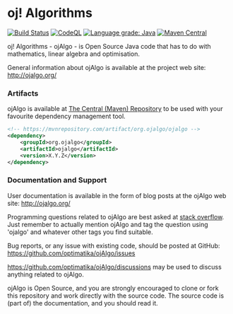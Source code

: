 # oj! Algorithms
[![Build Status](https://github.com/optimatika/ojAlgo/actions/workflows/maven.yml/badge.svg)](https://github.com/optimatika/ojAlgo/actions/workflows/maven.yml)
[![CodeQL](https://github.com/optimatika/ojAlgo/workflows/CodeQL/badge.svg)](https://github.com/optimatika/ojAlgo/actions/workflows/codeql-analysis.yml)
[![Language grade: Java](https://img.shields.io/lgtm/grade/java/g/optimatika/ojAlgo.svg?logo=lgtm&logoWidth=18)](https://lgtm.com/projects/g/optimatika/ojAlgo/context:java) 
[![Maven Central](https://maven-badges.herokuapp.com/maven-central/org.ojalgo/ojalgo/badge.svg)](https://maven-badges.herokuapp.com/maven-central/org.ojalgo/ojalgo/)

oj! Algorithms - ojAlgo - is Open Source Java code that has to do with mathematics, linear algebra and optimisation.

General information about ojAlgo is available at the project web site: http://ojalgo.org/

### Artifacts

ojAlgo is available at [The Central (Maven) Repository](https://mvnrepository.com/artifact/org.ojalgo/ojalgo) to be used with your favourite dependency management tool.

```xml
<!-- https://mvnrepository.com/artifact/org.ojalgo/ojalgo -->
<dependency>
    <groupId>org.ojalgo</groupId>
    <artifactId>ojalgo</artifactId>
    <version>X.Y.Z</version>
</dependency>
```

### Documentation and Support

User documentation is available in the form of blog posts at the ojAlgo web site: http://ojalgo.org/

Programming questions related to ojAlgo are best asked at [stack overflow](https://stackoverflow.com/search?tab=relevance&q=ojalgo). Just remember to actually mention ojAlgo and tag the question using 'ojalgo' and whatever other tags you find suitable.

Bug reports, or any issue with existing code, should be posted at GitHub: https://github.com/optimatika/ojAlgo/issues

https://github.com/optimatika/ojAlgo/discussions may be used to discuss anything related to ojAlgo.

ojAlgo is Open Source, and you are strongly encouraged to clone or fork this repository and work directly with the source code. The source code is (part of) the documentation, and you should read it.
